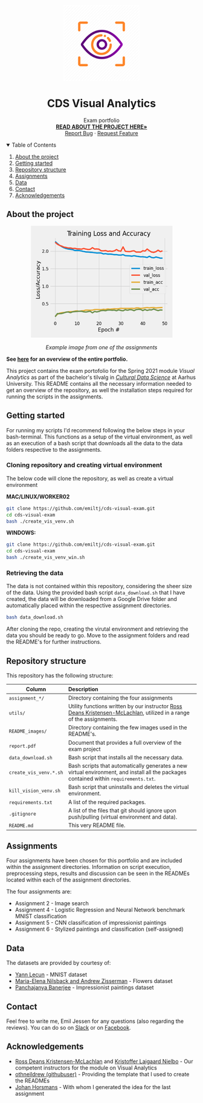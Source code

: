 
<!-- PROJECT LOGO -->
<br />
<p align="center">
  <a href="https://github.com/emiltj/cds-visual-exam">
    <img src="README_images/vis_logo.png" alt="Logo" width="200" height="200">
  </a>
  <h1 align="center">CDS Visual Analytics</h1>

  <p align="center">
    Exam portfolio
    <br />
    <a href="https://github.com/emiltj/cds-visual-exam/blob/main/report.pdf"><strong>READ ABOUT THE PROJECT HERE»</strong></a>
    <br />
    <a href="https://github.com/emiltj/cds-visual-exam/issues">Report Bug</a>
    ·
    <a href="https://github.com/emiltj/cds-visual-exam/issues">Request Feature</a>
  </p>
</p>


<!-- TABLE OF CONTENTS -->
<details open="open">
  <summary>Table of Contents</summary>
  <ol>
    <li><a href="#about-the-project">About the project</a></li>
    <li><a href="#getting-started">Getting started</a></li>
    <li><a href="#repository-structure">Repository structure</a></li>
    <li><a href="#assignments">Assignments</a></li>
    <li><a href="#data">Data</a></li>
    <li><a href="#contact">Contact</a></li>
    <li><a href="#acknowledgements">Acknowledgements</a></li>
  </ol>
</details>


<!-- ABOUT THE PROJECT -->
## About the project

<p align="center"><img src="README_images/analysis_example.png" alt="Logo" width="375" height="295"></p>
<p align="center"><em>Example image from one of the assignments</em>
</p>

**See [here](https://github.com/emiltj/cds-visual-exam/blob/main/report.pdf) for an overview of the entire portfolio.**

This project contains the exam portofolio for the Spring 2021 module _Visual Analytics_ as part of the bachelor's tilvalg in [_Cultural Data Science_](https://bachelor.au.dk/en/supplementary-subject/culturaldatascience/) at Aarhus University.
This README contains all the necessary information needed to get an overview of the repository, as well the installation steps required for running the scripts in the assignments.



<!-- GETTING STARTED -->
## Getting started

For running my scripts I'd recommend following the below steps in your bash-terminal. This functions as a setup of the virtual environment, as well as an execution of a bash script that downloads all the data to the data folders respective to the assignments. 

### Cloning repository and creating virtual environment

The below code will clone the repository, as well as create a virtual environment

__MAC/LINUX/WORKER02__
```bash
git clone https://github.com/emiltj/cds-visual-exam.git
cd cds-visual-exam
bash ./create_vis_venv.sh
```
__WINDOWS:__
```bash
git clone https://github.com/emiltj/cds-visual-exam.git
cd cds-visual-exam
bash ./create_vis_venv_win.sh
```

### Retrieving the data

The data is not contained within this repository, considering the sheer size of the data. Using the provided bash script ```data_download.sh``` that I have created, the data will be downloaded from a Google Drive folder and automatically placed within the respective assignment directories. 

```bash
bash data_download.sh
```

After cloning the repo, creating the virutal environment and retrieving the data you should be ready to go. Move to the assignment folders and read the README's for further instructions.

<!-- REPOSITORY STRUCTURE -->
## Repository structure

This repository has the following structure:

| Column | Description|
|--------|:-----------|
```assignment_*/``` | Directory containing the four assignments
```utils/``` | Utility functions written by our instructor [Ross Deans Kristensen-McLachlan](https://pure.au.dk/portal/en/persons/ross-deans-kristensenmclachlan(29ad140e-0785-4e07-bdc1-8af12f15856c).html), utilized in a range of the assignments.
```README_images/``` | Directory containing the few images used in the README's.
```report.pdf``` | Document that provides a full overview of the exam project
```data_download.sh``` | Bash script that installs all the necessary data.
```create_vis_venv.*.sh``` | Bash scripts that automatically generates a new virtual environment, and install all the packages contained within ```requirements.txt```.
```kill_vision_venv.sh``` | Bash script that uninstalls and deletes the virtual environment.
```requirements.txt``` | A list of the required packages.
```.gitignore``` | A list of the files that git should ignore upon push/pulling (virtual environment and data).
```README.md``` | This very README file.

<!-- ASSIGNMENTS -->
## Assignments
Four assignments have been chosen for this portfolio and are included within the assignment directories. Information on script execution, preprocessing steps, results and discussion can be seen in the READMEs located within each of the assignment directories.

The four assignments are:
* Assignment 2 - Image search 
* Assignment 4 - Logistic Regression and Neural Network benchmark MNIST classification
* Assignment 5 - CNN classification of impressionist paintings
* Assignment 6 - Stylized paintings and classification (self-assigned)

<!-- DATA -->
## Data
The datasets are provided by courtesy of:
- [Yann Lecun](http://yann.lecun.com/exdb/mnist/) - MNIST dataset
- [Maria-Elena Nilsback and Andrew Zisserman](https://www.robots.ox.ac.uk/~vgg/data/flowers/17/) - Flowers dataset
- [Panchajanya Banerjee](https://www.kaggle.com/delayedkarma/impressionist-classifier-data) - Impressionist paintings dataset

<!-- CONTACT -->
## Contact

Feel free to write me, Emil Jessen for any questions (also regarding the reviews). 
You can do so on [Slack](https://app.slack.com/client/T01908QBS9X/D01A1LFRDE0) or on [Facebook](https://www.facebook.com/emil.t.jessen/).

<!-- ACKNOWLEDGEMENTS -->
## Acknowledgements
* [Ross Deans Kristensen-McLachlan](https://pure.au.dk/portal/en/persons/ross-deans-kristensenmclachlan(29ad140e-0785-4e07-bdc1-8af12f15856c).html) and [Kristoffer Laigaard Nielbo](https://pure.au.dk/portal/en/persons/kristoffer-laigaard-nielbo(aef8887c-d4e9-4270-9031-1a15553f5590).html) - Our competent instructors for the module on Visual Analytics
* [othneildrew (githubuser)](https://github.com/othneildrew/Best-README-Template) - Providing the template that I used to create the READMEs
* [Johan Horsmans](https://github.com/JohanHorsmans) - With whom I generated the idea for the last assignment

